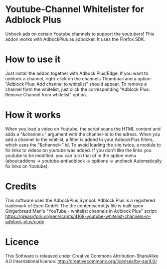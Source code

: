# Youtube-Channel Whitelister for Adblock Plus
Unbock ads on certain Youtube channels to support the youtubers!
This addon works with AdbockPlus as adbocker. It uses the Firefox SDK.

# How to use it
Just install the addon together with Adbock Plus/Edge.
If you want to unblock a channel, right-click on the channels Thumbnail and a option 
"Adblock Plus: Add channel to whitelist" should appear. To remove a channel form the whitelist,
just click the corresponding "Adblock Plus: Remove Channel from whitelist" option.

# How it works
When you load a video on Youtube, the script scans the HTML content and adds a "&channel=" argument with
the channel-id to the adress. When you add a channel to the whitlist, a filter is added to your AdbockPlus filters, 
which uses the "&channel=" id. To avoid loading the site twice, a module to fix links to videos on youtube was added. 
If you don't like the links you youtube to be modified, you can turn that of in the option menu (about:addons -> 
youtube-antiadblock -> opitions -> uncheck Automatically fix links on Youtube).

# Credits
This software uses the AdbockPlus Symbol. Adblock Plus is a registered trademark of Eyeo GmbH.
The the contentscirpt.js file is built upon Gingerbread Man's "YouTube - whitelist channels in Adblock Plus" script: 
https://greasyfork.org/en/scripts/4168-youtube-whitelist-channels-in-adblock-plus/code

# Licence
This Software is released under Creative Commons Attribution-ShareAlike 4.0 International licence: 
http://creativecommons.org/licenses/by-sa/4.0/
